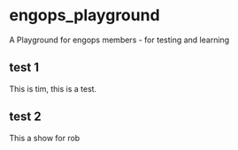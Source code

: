 # engops_playground
A Playground for engops members - for testing and learning

## test 1
This is tim, this is a test.

## test 2
This a show for rob

